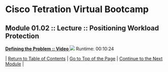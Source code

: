 # Cisco Tetration Virtual Bootcamp  


## Module 01.02 :: Lecture :: Positioning Workload Protection

<a href="https://deftcon-tetration-virtual-bootcamp.s3.us-east-2.amazonaws.com/lectures/Module_01.02__Lecture__Positioning_Workload_Protection.mp4" style="font-weight:bold">Defining the Problem :: Video  <img src="https://tetration.guru/bootcamp/diagrams/images/video_icon_mini.png"></a> Runtime: 00:10:24  
  
  
  
| [Return to Table of Contents](https://tetration.guru/bootcamp/) | [Go to Top of the Page](README.md) | [Continue to the Next Module](../module_02/) |